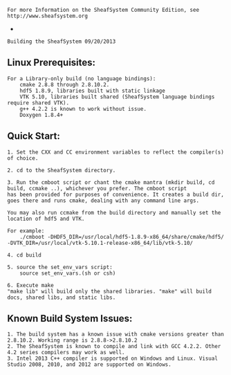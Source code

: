 
	For more Information on the SheafSystem Community Edition, see http://www.sheafsystem.org
-	

	Building the SheafSystem 09/20/2013


Linux Prerequisites:
-
	For a Library-only build (no language bindings):
		cmake 2.8.8 through 2.8.10.2. 
		hdf5 1.8.9, libraries built with static linkage
		VTK 5.10, libraries built shared (SheafSystem language bindings require shared VTK).
		g++ 4.2.2 is known to work without issue. 
		Doxygen 1.8.4+
	
Quick Start:
-
	1. Set the CXX and CC environment variables to reflect the compiler(s) of choice.

	2. cd to the SheafSystem directory.

	3. Run the cmboot script or chant the cmake mantra (mkdir build, cd build, ccmake ..), whichever you prefer. The cmboot script 
	has been provided for purposes of convenience. It creates a build dir, goes there and runs cmake, dealing with any command line args. 

	You may also run ccmake from the build directory and manually set the location of hdf5 and VTK.
	
	For example:
		./cmboot -DHDF5_DIR=/usr/local/hdf5-1.8.9-x86_64/share/cmake/hdf5/ -DVTK_DIR=/usr/local/vtk-5.10.1-release-x86_64/lib/vtk-5.10/
		
	4. cd build

	5. source the set_env_vars script:
   		source set_env_vars.(sh or csh)
	
	6. Execute make
   	"make lib" will build only the shared libraries. "make" will build docs, shared libs, and static libs.


Known Build System Issues:
-
	1. The build system has a known issue with cmake versions greater than 2.8.10.2. Working range is 2.8.8->2.8.10.2
	2. The SheafSystem is known to compile and link with GCC 4.2.2. Other 4.2 series compilers may work as well. 
	3. Intel 2013 C++ compiler is supported on Windows and Linux. Visual Studio 2008, 2010, and 2012 are supported on Windows.

